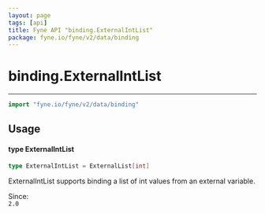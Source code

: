 ```yaml
---
layout: page
tags: [api]
title: Fyne API "binding.ExternalIntList"
package: fyne.io/fyne/v2/data/binding
---
```


# binding.ExternalIntList
---
```go
import "fyne.io/fyne/v2/data/binding"
```

## Usage

#### type ExternalIntList

```go
type ExternalIntList = ExternalList[int]
```

ExternalIntList supports binding a list of int values from an external variable.


<div class="since">Since: <code>
2.0</code></div>
